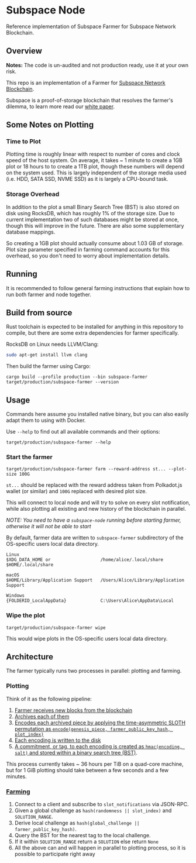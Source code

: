 # Subspace Node

Reference implementation of Subspace Farmer for Subspace Network Blockchain.

## Overview
**Notes:** The code is un-audited and not production ready, use it at your own risk.

This repo is an implementation of a Farmer for [Subspace Network Blockchain](https://subspace.network).

Subspace is a proof-of-storage blockchain that resolves the farmer's dilemma, to learn more read our [white paper](https://drive.google.com/file/d/1v847u_XeVf0SBz7Y7LEMXi72QfqirstL/view).

## Some Notes on Plotting

### Time to Plot

Plotting time is roughly linear with respect to number of cores and clock speed of the host system. On average, it takes ~ 1 minute to create a 1GB plot or 18 hours to to create a 1TB plot, though these numbers will depend on the system used. This is largely independent of the storage media used (i.e. HDD, SATA SSD, NVME SSD) as it is largely a CPU-bound task.

### Storage Overhead

In addition to the plot a small Binary Search Tree (BST) is also stored on disk using RocksDB, which has roughly 1% of the storage size.
Due to current implementation two of such databases might be stored at once, though this will improve in the future.
There are also some supplementary database mappings.

So creating a 1GB plot should actually consume about 1.03 GB of storage.
Plot size parameter specified in farming command accounts for this overhead, so you don't need to worry about implementation details.

## Running

It is recommended to follow general farming instructions that explain how to run both farmer and node together.

## Build from source

Rust toolchain is expected to be installed for anything in this repository to compile, but there are some extra dependencies for farmer specifically.

RocksDB on Linux needs LLVM/Clang:
```bash
sudo apt-get install llvm clang
```

Then build the farmer using Cargo:
```
cargo build --profile production --bin subspace-farmer
target/production/subspace-farmer --version
```

## Usage
Commands here assume you installed native binary, but you can also easily adapt them to using with Docker.

Use `--help` to find out all available commands and their options:
```
target/production/subspace-farmer --help
```

### Start the farmer
```
target/production/subspace-farmer farm --reward-address st... --plot-size 100G
```

`st...` should be replaced with the reward address taken from Polkadot.js wallet (or similar) and `100G` replaced with desired plot size.

This will connect to local node and will try to solve on every slot notification, while also plotting all existing and new history of the blockchain in parallel.

*NOTE: You need to have a `subspace-node` running before starting farmer, otherwise it will not be able to start*

By default, farmer data are written to `subspace-farmer` subdirectory of the OS-specific users local data directory.

```
Linux
$XDG_DATA_HOME or                   /home/alice/.local/share
$HOME/.local/share 

macOS
$HOME/Library/Application Support   /Users/Alice/Library/Application Support

Windows
{FOLDERID_LocalAppData}             C:\Users\Alice\AppData\Local
```

### Wipe the plot
```
target/production/subspace-farmer wipe
```

This would wipe plots in the OS-specific users local data directory.

## Architecture

The farmer typically runs two processes in parallel: plotting and farming.

### Plotting

Think of it as the following pipeline:

1. [Farmer receives new blocks from the blockchain](src/archiving.rs)
2. [Archives each of them](src/archiving.rs)
3. [Encodes each archived piece by applying the time-asymmetric SLOTH permutation as `encode(genesis_piece, farmer_public_key_hash, plot_index)`](src/plotting.rs)
4. [Each encoding is written to the disk](src/plotting.rs)
3. [A commitment, or tag, to each encoding is created as `hmac(encoding, salt)` and stored within a binary search tree (BST)](src/plotting.rs).

This process currently takes ~ 36 hours per TiB on a quad-core machine, but for 1 GiB plotting should take between a few seconds and a few minutes.

### [Farming](src/farming.rs)

1. Connect to a client and subscribe to `slot_notifications` via JSON-RPC.
2. Given a global challenge as `hash(randomness || slot_index)` and `SOLUTION_RANGE`.
3. Derive local challenge as `hash(global_challenge || farmer_public_key_hash)`.
4. Query the BST for the nearest tag to the local challenge.
5. If it within `SOLUTION_RANGE` return a `SOLUTION` else return `None`
6. All the above can and will happen in parallel to plotting process, so it is possible to participate right away
